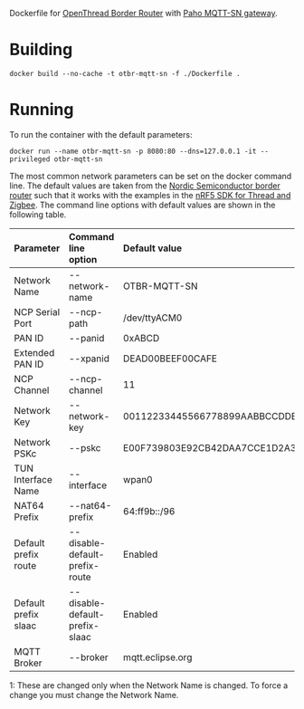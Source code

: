 
Dockerfile for [OpenThread Border Router](https://openthread.io/guides/border-router) with [Paho MQTT-SN gateway](https://github.com/eclipse/paho.mqtt-sn.embedded-c). 


# Building

```shell 
docker build --no-cache -t otbr-mqtt-sn -f ./Dockerfile .
```

# Running

To run the container with the default parameters:

```shell
docker run --name otbr-mqtt-sn -p 8080:80 --dns=127.0.0.1 -it --privileged otbr-mqtt-sn
```

The most common network parameters can be set on the docker command line. The default values are taken from the [Nordic Semiconductor border router](https://www.nordicsemi.com/Software-and-tools/Software/nRF5-SDK-for-Thread-and-Zigbee/Download#infotabs) such that it works with the examples in the [nRF5 SDK for Thread and Zigbee](https://www.nordicsemi.com/Software-and-tools/Software/nRF5-SDK-for-Thread-and-Zigbee).
The command line options with default values are shown in the following table.

| Parameter            | Command line option             | Default value                    | Note    |
|----------------------|:--------------------------------|:---------------------------------|:--------|
| Network Name         |  --network-name                 | OTBR-MQTT-SN                     |         |
| NCP Serial Port      |  --ncp-path                     | /dev/ttyACM0                     |         |
| PAN ID               |  --panid                        | 0xABCD                           | 1       |
| Extended PAN ID      |  --xpanid                       | DEAD00BEEF00CAFE                 | 1       |
| NCP Channel          |  --ncp-channel                  | 11                               | 1       |
| Network Key          |  --network-key                  | 00112233445566778899AABBCCDDEEFF | 1       |
| Network PSKc         |  --pskc                         | E00F739803E92CB42DAA7CCE1D2A394D | 1       |
| TUN Interface Name   |  --interface                    | wpan0                            |         |
| NAT64 Prefix         |  --nat64-prefix                 | 64:ff9b::/96                     |         |
| Default prefix route |  --disable-default-prefix-route | Enabled                          |         |
| Default prefix slaac |  --disable-default-prefix-slaac | Enabled                          |         |
| MQTT Broker          |  --broker                       | mqtt.eclipse.org                 |         |

1: These are changed only when the Network Name is changed. To force a change you must change the Network Name.